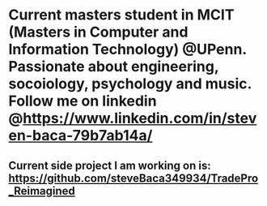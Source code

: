 # Current masters student in MCIT (Masters in Computer and Information Technology) @UPenn. Passionate about engineering, socoiology, psychology and music. Follow me on linkedin @https://www.linkedin.com/in/steven-baca-79b7ab14a/

## Current side project I am working on is: https://github.com/steveBaca349934/TradePro_Reimagined
